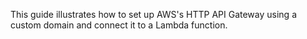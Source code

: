 This guide illustrates how to set up AWS's HTTP API Gateway using a custom domain and connect it to a Lambda function.